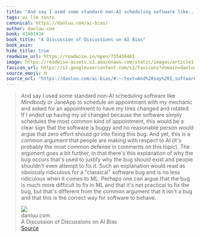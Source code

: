 ```yaml
---
title: "And say I used some standard non-AI scheduling software like..."
tags: ai llm tests
canonical: https://danluu.com/ai-bias/
author: danluu.com
book: 41601434
book_title: "A Discussion of Discussions on AI Bias"
book_asin: 
hide_title: true
readwise_url: https://readwise.io/open/735436481
image: https://readwise-assets.s3.amazonaws.com/static/images/article1.be68295a7e40.png
favicon_url: https://s2.googleusercontent.com/s2/favicons?domain=danluu.com
source_emoji: 🌐
source_url: "https://danluu.com/ai-bias/#:~:text=And%20say%20I,software%20to%20behave."
---
```


> And say I used some standard non-AI scheduling software like Mindbody or JaneApp to schedule an appointment with my mechanic and asked for an appointment to have my tires changed and rotated. If I ended up having my oil changed because the software simply schedules the most common kind of appointment, this would be a clear sign that the software is buggy and no reasonable person would argue that zero effort should go into fixing this bug. And yet, this is a common argument that people are making with respect to AI (it's probably the most common defense in comments on this topic). The argument goes a bit further, in that there's this explanation of why the bug occurs that's used to justify why the bug should exist and people shouldn't even attempt to fix it. Such an explanation would read as obviously ridiculous for a "classical" software bug and is no less ridiculous when it comes to ML. Perhaps one can argue that the bug is much more difficult to fix in ML and that it's not practical to fix the bug, but that's different from the common argument that it isn't a bug and that this is the correct way for software to behave.
> <div class="quoteback-footer"><div class="quoteback-avatar"><img class="mini-favicon" src="https://s2.googleusercontent.com/s2/favicons?domain=danluu.com"></div><div class="quoteback-metadata"><div class="metadata-inner"><span style="display:none">FROM:</span><div aria-label="danluu.com" class="quoteback-author"> danluu.com</div><div aria-label="A Discussion of Discussions on AI Bias" class="quoteback-title"> A Discussion of Discussions on AI Bias</div></div></div><div class="quoteback-backlink"><a target="_blank" aria-label="go to the full text of this quotation" rel="noopener" href="https://danluu.com/ai-bias/#:~:text=And%20say%20I,software%20to%20behave." class="quoteback-arrow"> Source</a></div></div>
